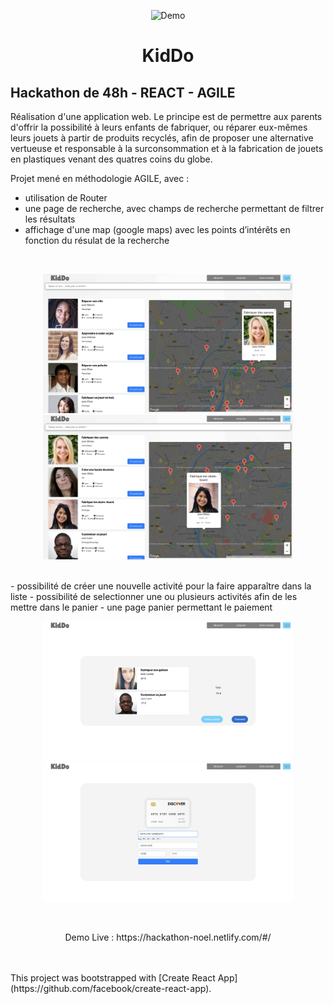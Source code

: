 
<p align="center">
  <img src="public/screenshot1.png" alt="Demo" width="800" />
</p>

<h1 align="center">KidDo</h1>

## Hackathon de 48h - REACT - AGILE

Réalisation d'une application web. Le principe est de permettre aux parents d'offrir la possibilité à leurs enfants de fabriquer, ou réparer eux-mêmes leurs jouets à partir de produits recyclés, afin de proposer une alternative vertueuse et responsable à la surconsommation et à la fabrication de jouets en plastiques venant des quatres coins du globe.

Projet mené en méthodologie AGILE, avec :

- utilisation de Router
- une page de recherche, avec champs de recherche permettant de filtrer les résultats 
- affichage d'une map (google maps) avec les points d’intérêts en fonction du résulat de la recherche
<br>
<p align="center">
  <img src="public/screenshot2.png" width="400" />
  <img src="public/screenshot6.png" width="400" />
</p>
<br>
- possibilité de créer une nouvelle activité pour la faire apparaître dans la liste
- possibilité de selectionner une ou plusieurs activités afin de les mettre dans le panier
- une page panier permettant le paiement 
<br>
<p align="center">
  <img src="public/screenshot4.png" width="400" />
  <img src="public/screenshot5.png" width="400" />
</p>
<br>

<p align="center">
  Demo Live : https://hackathon-noel.netlify.com/#/
</p>
<br>
<br>
This project was bootstrapped with [Create React App](https://github.com/facebook/create-react-app).

